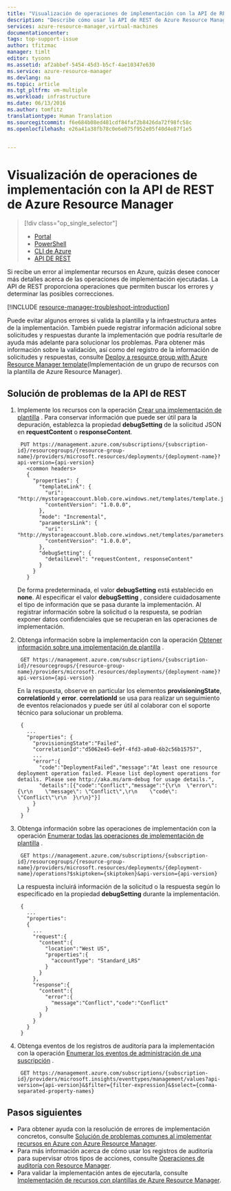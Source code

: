 ```yaml
---
title: "Visualización de operaciones de implementación con la API de REST | Microsoft Docs"
description: "Describe cómo usar la API de REST de Azure Resource Manager para detectar los problemas de la implementación de Resource Manager."
services: azure-resource-manager,virtual-machines
documentationcenter: 
tags: top-support-issue
author: tfitzmac
manager: timlt
editor: tysonn
ms.assetid: af2abbef-5454-45d3-b5cf-4ae10347e630
ms.service: azure-resource-manager
ms.devlang: na
ms.topic: article
ms.tgt_pltfrm: vm-multiple
ms.workload: infrastructure
ms.date: 06/13/2016
ms.author: tomfitz
translationtype: Human Translation
ms.sourcegitcommit: f6e684b08ed481cdf84faf2b8426da72f98fc58c
ms.openlocfilehash: e26a41a38fb78c0e6e075f952e05f40d4e87f1e5


---
```

# <a name="view-deployment-operations-with-azure-resource-manager-rest-api"></a>Visualización de operaciones de implementación con la API de REST de Azure Resource Manager
> [!div class="op_single_selector"]
> * [Portal](resource-manager-troubleshoot-deployments-portal.md)
> * [PowerShell](resource-manager-troubleshoot-deployments-powershell.md)
> * [CLI de Azure](resource-manager-troubleshoot-deployments-cli.md)
> * [API DE REST](resource-manager-troubleshoot-deployments-rest.md)
> 
> 

Si recibe un error al implementar recursos en Azure, quizás desee conocer más detalles acerca de las operaciones de implementación ejecutadas. La API de REST proporciona operaciones que permiten buscar los errores y determinar las posibles correcciones.

[!INCLUDE [resource-manager-troubleshoot-introduction](../../includes/resource-manager-troubleshoot-introduction.md)]

Puede evitar algunos errores si valida la plantilla y la infraestructura antes de la implementación. También puede registrar información adicional sobre solicitudes y respuestas durante la implementación que podría resultarle de ayuda más adelante para solucionar los problemas. Para obtener más información sobre la validación, así como del registro de la información de solicitudes y respuestas, consulte [Deploy a resource group with Azure Resource Manager template](resource-group-template-deploy-rest.md)(Implementación de un grupo de recursos con la plantilla de Azure Resource Manager).

## <a name="troubleshoot-with-rest-api"></a>Solución de problemas de la API de REST
1. Implemente los recursos con la operación [Crear una implementación de plantilla](https://docs.microsoft.com/rest/api/resources/deployments#Deployments_CreateOrUpdate) . Para conservar información que puede ser útil para la depuración, establezca la propiedad **debugSetting** de la solicitud JSON en **requestContent** o **responseContent**. 
   
        PUT https://management.azure.com/subscriptions/{subscription-id}/resourcegroups/{resource-group-name}/providers/microsoft.resources/deployments/{deployment-name}?api-version={api-version}
          <common headers>
          {
            "properties": {
              "templateLink": {
                "uri": "http://mystorageaccount.blob.core.windows.net/templates/template.json",
                "contentVersion": "1.0.0.0",
              },
              "mode": "Incremental",
              "parametersLink": {
                "uri": "http://mystorageaccount.blob.core.windows.net/templates/parameters.json",
                "contentVersion": "1.0.0.0",      
              },
              "debugSetting": {
                "detailLevel": "requestContent, responseContent"
              }
            }
          }
   
    De forma predeterminada, el valor **debugSetting** está establecido en **none**. Al especificar el valor **debugSetting** , considere cuidadosamente el tipo de información que se pasa durante la implementación. Al registrar información sobre la solicitud o la respuesta, se podrían exponer datos confidenciales que se recuperan en las operaciones de implementación. 
2. Obtenga información sobre la implementación con la operación [Obtener información sobre una implementación de plantilla](https://docs.microsoft.com/rest/api/resources/deployments#Deployments_Get) .
   
        GET https://management.azure.com/subscriptions/{subscription-id}/resourcegroups/{resource-group-name}/providers/microsoft.resources/deployments/{deployment-name}?api-version={api-version}
   
    En la respuesta, observe en particular los elementos **provisioningState**, **correlationId** y **error**. **correlationId** se usa para realizar un seguimiento de eventos relacionados y puede ser útil al colaborar con el soporte técnico para solucionar un problema.
   
        { 
          ...
          "properties": {
            "provisioningState":"Failed",
            "correlationId":"d5062e45-6e9f-4fd3-a0a0-6b2c56b15757",
            ...
            "error":{
              "code":"DeploymentFailed","message":"At least one resource deployment operation failed. Please list deployment operations for details. Please see http://aka.ms/arm-debug for usage details.",
              "details":[{"code":"Conflict","message":"{\r\n  \"error\": {\r\n    \"message\": \"Conflict\",\r\n    \"code\": \"Conflict\"\r\n  }\r\n}"}]
            }  
          }
        }
3. Obtenga información sobre las operaciones de implementación con la operación [Enumerar todas las operaciones de implementación de plantilla](https://docs.microsoft.com/rest/api/resources/deployments#Deployments_List) . 
   
        GET https://management.azure.com/subscriptions/{subscription-id}/resourcegroups/{resource-group-name}/providers/microsoft.resources/deployments/{deployment-name}/operations?$skiptoken={skiptoken}&api-version={api-version}
   
    La respuesta incluirá información de la solicitud o la respuesta según lo especificado en la propiedad **debugSetting** durante la implementación.
   
        {
          ...
          "properties": 
          {
            ...
            "request":{
              "content":{
                "location":"West US",
                "properties":{
                  "accountType": "Standard_LRS"
                }
              }
            },
            "response":{
              "content":{
                "error":{
                  "message":"Conflict","code":"Conflict"
                }
              }
            }
          }
        }
4. Obtenga eventos de los registros de auditoría para la implementación con la operación [Enumerar los eventos de administración de una suscripción](https://msdn.microsoft.com/library/azure/dn931934.aspx) .
   
        GET https://management.azure.com/subscriptions/{subscription-id}/providers/microsoft.insights/eventtypes/management/values?api-version={api-version}&$filter={filter-expression}&$select={comma-separated-property-names}

## <a name="next-steps"></a>Pasos siguientes
* Para obtener ayuda con la resolución de errores de implementación concretos, consulte [Solución de problemas comunes al implementar recursos en Azure con Azure Resource Manager](resource-manager-common-deployment-errors.md).
* Para más información acerca de cómo usar los registros de auditoría para supervisar otros tipos de acciones, consulte [Operaciones de auditoría con Resource Manager](resource-group-audit.md).
* Para validar la implementación antes de ejecutarla, consulte [Implementación de recursos con plantillas de Azure Resource Manager](resource-group-template-deploy.md).




<!--HONumber=Nov16_HO3-->


